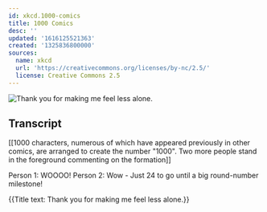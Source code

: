 ```yaml
---
id: xkcd.1000-comics
title: 1000 Comics
desc: ''
updated: '1616125521363'
created: '1325836800000'
sources:
  name: xkcd
  url: 'https://creativecommons.org/licenses/by-nc/2.5/'
  license: Creative Commons 2.5
---
```

![Thank you for making me feel less alone.](https://imgs.xkcd.com/comics/1000_comics.png)

## Transcript
[[1000 characters, numerous of which have appeared previously in other comics, are arranged to create the number "1000". Two more people stand in the foreground commenting on the formation]]

Person 1: WOOOO!
Person 2: Wow - Just 24 to go until a big round-number milestone!

{{Title text: Thank you for making me feel less alone.}}
